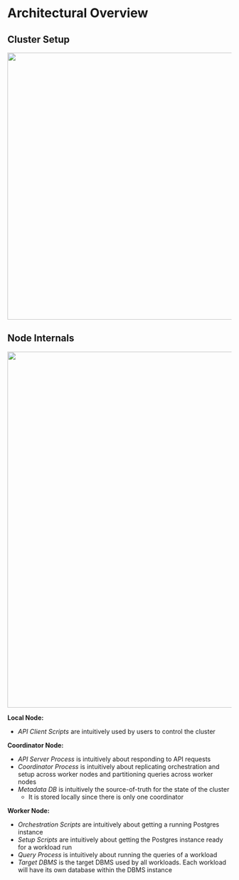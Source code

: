 # Architectural Overview
## Cluster Setup
<img src="https://github.com/wangpatrick57/parkbench/assets/20631215/543cb21f-42c9-4e60-8fb5-c196a498e3d2" width="600">

## Node Internals
<img src="https://github.com/wangpatrick57/parkbench/assets/20631215/aad9f4cc-1c44-4e8d-9869-7ccab267092e" width="800">

**Local Node:**
* _API Client Scripts_ are intuitively used by users to control the cluster

**Coordinator Node:**
* _API Server Process_ is intuitively about responding to API requests
* _Coordinator Process_ is intuitively about replicating orchestration and setup across worker nodes and partitioning queries across worker nodes
* _Metadata DB_ is intuitively the source-of-truth for the state of the cluster
    * It is stored locally since there is only one coordinator

**Worker Node:**
* _Orchestration Scripts_ are intuitively about getting a running Postgres instance
* _Setup Scripts_ are intuitively about getting the Postgres instance ready for a workload run
* _Query Process_ is intuitively about running the queries of a workload
* _Target DBMS_ is the target DBMS used by all workloads. Each workload will have its own database within the DBMS instance
